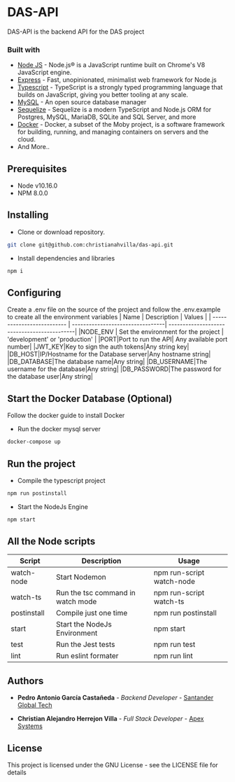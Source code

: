 # DAS-API
DAS-API is the backend API for the DAS project

### Built with
* [Node JS](https://nodejs.org/en/) - Node.js® is a JavaScript runtime built on Chrome's V8 JavaScript engine.
* [Express](https://expressjs.com) - Fast, unopinionated, minimalist web framework for Node.js
* [Typescript](https://www.typescriptlang.org) - TypeScript is a strongly typed programming language that builds on JavaScript, giving you better tooling at any scale.
* [MySQL](https://www.mysql.com) - An open source database manager
* [Sequelize](https://sequelize.org) - Sequelize is a modern TypeScript and Node.js ORM for Postgres, MySQL, MariaDB, SQLite and SQL Server, and more
* [Docker](https://www.docker.com) - Docker, a subset of the Moby project, is a software framework for building, running, and managing containers on servers and the cloud.
* And More..
## Prerequisites
* Node v10.16.0
* NPM 8.0.0
## Installing
* Clone or download repository.
```bash
git clone git@github.com:christianahvilla/das-api.git
```
* Install dependencies and libraries
```bash
npm i
```
## Configuring
Create a .env file on the source of the project
and follow the .env.example to create all the environment variables
| Name                          | Description                         | Values                                  |
| -------------------------- | ---------------------------------| --------------------------------------------|
|NODE_ENV           | Set the environment for the project           | 'development' or 'production'      |
|PORT|Port to run the API| Any available port number|
|JWT_KEY|Key to sign the auth tokens|Any string key|
|DB_HOST|IP/Hostname for the Database server|Any hostname string|
|DB_DATABASE|The database name|Any string|
|DB_USERNAME|The username for the database|Any string|
|DB_PASSWORD|The password for the database user|Any string|
## Start the Docker Database (Optional)
Follow the docker guide to install Docker
* Run the docker mysql server
```bash
docker-compose up
```
## Run the project
* Compile the typescript project
```bash
npm run postinstall
```
* Start the NodeJs Engine
```bash
npm start
```
## All the Node scripts
| Script                          | Description                         | Usage                          |
| ----------------------------- | ------------------------------------| ------------------------------------|
|watch-node|Start Nodemon|npm run-script watch-node|
|watch-ts|Run the tsc command in watch mode|npm run-script watch-ts|
|postinstall|Compile just one time|npm run postinstall|
|start|Start the NodeJs Environment|npm start|
|test|Run the Jest tests|npm run test|
|lint|Run eslint formater|npm run lint|

## Authors
* **Pedro Antonio García Castañeda** - *Backend Developer* - [Santander Global Tech](https://santandergto.com)

* **Christian Alejandro Herrejon Villa** - *Full Stack Developer* - [Apex Systems](https://www.apexsystems.com/)
## License
This project is licensed under the GNU License - see the LICENSE file for details
